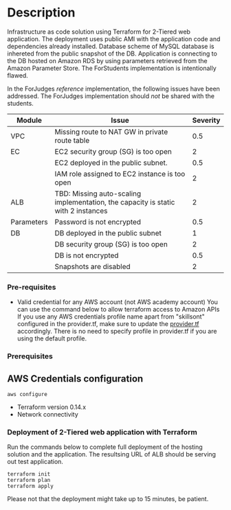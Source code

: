 ###

# Description

Infrastructure as code solution using Terraform for 2-Tiered web application.
The deployment uses public AMI with the application code and dependencies already installed.
Database scheme of MySQL database is inhereted from the public snapshot of the DB.
Application is connecting to the DB hosted on Amazon RDS by using parameters retrieved from the Amazon Parameter Store.
The ForStudents implementation is intentionally flawed.

In the ForJudges _reference_ implementation, the following issues have been addressed.
The ForJudges implementation should _not_ be shared with the students.

| Module         | Issue                                                      | Severity |
|----------------|------------------------------------------------------------|----------|
| VPC            | Missing route to NAT GW in private route table             | 0.5 |
| EC             | EC2 security group (SG) is too open                         | 2 |
|                | EC2 deployed in the public subnet.                         | 0.5 |
|                | IAM role assigned to EC2 instance is too open               | 2 |
| ALB            | TBD: Missing auto-scaling implementation, the capacity is static with 2 instances | 2 |
| Parameters     | Password is not encrypted                                  | 0.5 |
| DB             | DB deployed in the public subnet                            | 1 |
|                | DB security group (SG) is too open                         | 2 |
|                | DB is not encrypted                                        | 0.5 |
|                | Snapshots are disabled                                     | 2 |

### Pre-requisites

- Valid credential for any AWS account (not AWS academy account)
You can use the command below to allow terraform access to Amazon APIs
If you use any AWS credentials profile name apart from "skillsont" configured in the provider.tf,
make sure to update the [provider.tf](https://github.com/cxzczxzc/cloud-competition-repo/blob/bfbed815a10d035c23563d6b1a74fdc430c1576f/Terraform/ForJudges/provider.tf#L12) accordingly. There is no need to specify profile in provider.tf if you are using the default profile.

### Prerequisites

## AWS Credentials configuration

```
aws configure
```

- Terraform version 0.14.x
- Network connectivity

### Deployment of  2-Tiered web application with Terraform

Run the commands below to complete full deployment of the hosting solution and the application.
The resultsing URL of ALB should be serving out test application.

```
terraform init
terraform plan
terraform apply 
```

Please not that the deployment might take up to 15 minutes, be patient.

